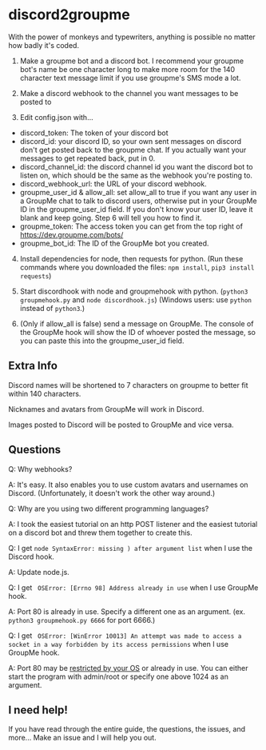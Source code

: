 # discord2groupme
With the power of monkeys and typewriters, anything is possible no matter how badly it's coded.

1. Make a groupme bot and a discord bot. I recommend your groupme bot's name be one character long to make more room for the 140 character text message limit if you use groupme's SMS mode a lot.

2. Make a discord webhook to the channel you want messages to be posted to

3. Edit config.json with...

- discord_token: The token of your discord bot
- discord_id: your discord ID, so your own sent messages on discord don't get posted back to the groupme chat. If you actually want your messages to get repeated back, put in 0.
- discord_channel_id: the discord channel id you want the discord bot to listen on, which should be the same as the webhook you're posting to.
- discord_webhook_url: the URL of your discord webhook.
- groupme_user_id & allow_all: set allow_all to true if you want any user in a GroupMe chat to talk to discord users, otherwise put in your GroupMe ID in the groupme_user_id field. If you don't know your user ID, leave it blank and keep going. Step 6 will tell you how to find it.
- groupme_token: The access token you can get from the top right of https://dev.groupme.com/bots/
- groupme_bot_id: The ID of the GroupMe bot you created.

4. Install dependencies for node, then requests for python. (Run these commands where you downloaded the files: `npm install`, `pip3 install requests`)

5. Start discordhook with node and groupmehook with python. (`python3 groupmehook.py` and `node discordhook.js`) (Windows users: use `python` instead of `python3`.)

6. (Only if allow_all is false) send a message on GroupMe. The console of the GroupMe hook will show the ID of whoever posted the message, so you can paste this into the groupme_user_id field.

## Extra Info

Discord names will be shortened to 7 characters on groupme to better fit within 140 characters.

Nicknames and avatars from GroupMe will work in Discord.

Images posted to Discord will be posted to GroupMe and vice versa.

## Questions

Q: Why webhooks?

A: It's easy. It also enables you to use custom avatars and usernames on Discord. (Unfortunately, it doesn't work the other way around.)

Q: Why are you using two different programming languages?

A: I took the easiest tutorial on an http POST listener and the easiest tutorial on a discord bot and threw them together to create this.

Q: I get `node SyntaxError: missing ) after argument list` when I use the Discord hook.

A: Update node.js.

Q: I get ` OSError: [Errno 98] Address already in use` when I use GroupMe hook.

A: Port 80 is already in use. Specify a different one as an argument. (ex. `python3 groupmehook.py 6666` for port 6666.)

Q: I get ` OSError: [WinError 10013] An attempt was made to access a socket in a way forbidden by its access permissions` when I use GroupMe hook.

A: Port 80 may be [restricted by your OS](https://unix.stackexchange.com/questions/16564/why-are-the-first-1024-ports-restricted-to-the-root-user-only) or already in use. You can either start the program with admin/root or specify one above 1024 as an argument.

## I need help!

If you have read through the entire guide, the questions, the issues, and more... Make an issue and I will help you out.
